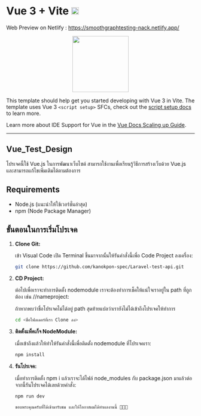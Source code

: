 # Vue 3 + Vite <img src="https://vuejs.org/images/logo.png" width="20">

Web Preview on Netlify : https://smoothgraphtesting-nack.netlify.app/

<p align="center">
  <img src="https://vuejs.org/images/logo.png" width="150">
</p>

This template should help get you started developing with Vue 3 in Vite. The template uses Vue 3 `<script setup>` SFCs, check out the [script setup docs](https://v3.vuejs.org/api/sfc-script-setup.html#sfc-script-setup) to learn more.

Learn more about IDE Support for Vue in the [Vue Docs Scaling up Guide](https://vuejs.org/guide/scaling-up/tooling.html#ide-support).

---

## Vue_Test_Design

โปรเจคนี้ใช้ Vue.js ในการพัฒนาเว็บไซต์ สามารถใช้งานเพื่อเรียนรู้วิธีการสร้างเว็บด้วย Vue.js และสามารถแก้ไขเพิ่มเติมได้ตามต้องการ

## Requirements
- Node.js (แนะนำให้ใช้เวอร์ชั่นล่าสุด)
- npm (Node Package Manager)

## ขั้นตอนในการเริ่มโปรเจค

1. **Clone Git:**
   
   เข้า Visual Code เปิด Terminal ขึ้นมาจากนั้นให้รันคำสั่งนี้เพื่อ Code Project ลงเครื่อง:
   ```bash
   git clone https://github.com/kanokpon-spec/Laravel-test-api.git

2. **CD Project:**

    ต่อไปเพื่อเราจะทำการติดตั้ง nodemodule เราจะต้องทำการเช็คให้แน่ใจเราอยู่ใน path ที่ถูกต้อง เช่น /<username>/nameproject:

    ถ้าหากพบว่าชื่อโปรเจคไม่ได้อยู่ path สุดท้ายแปลว่าเรายังไม่ได้เข้าถึงโปรเจคให้ทำการ 
    ```bash
    cd <ชื่อโฟลเดอร์ที่เรา Clone ลง>

3. **ติดตั้งแพ็คเก็จ NodeModule:**

    เมื่อเข้าถึงแล้วให้ทำให้รันคำสั่งนี้เพื่อติดตั้ง nodemodule ที่โปรเจคเรา:

    ```bash
    npm install

4. **รันโปรเจค:**
   
   เมื่อทำการติดตั้ง npm i แล้วเราจะได้ไฟล์ node_modules กับ package.json มาแล้วต่อจากนี้รันโปรเจคได้เลยด้วยคำสั่ง:

    ```bash
    npm run dev

    ขอบพระคุณครับที่ได้เข้ามารับชม และให้โอกาสผมได้ทำผลงานนี้ 🙏🏻😊
